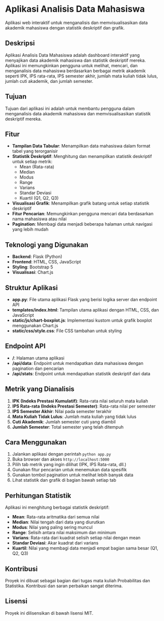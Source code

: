 # Aplikasi Analisis Data Mahasiswa

Aplikasi web interaktif untuk menganalisis dan memvisualisasikan data akademik mahasiswa dengan statistik deskriptif dan grafik.

## Deskripsi

Aplikasi Analisis Data Mahasiswa adalah dashboard interaktif yang menyajikan data akademik mahasiswa dan statistik deskriptif mereka. Aplikasi ini memungkinkan pengguna untuk melihat, mencari, dan menganalisis data mahasiswa berdasarkan berbagai metrik akademik seperti IPK, IPS rata-rata, IPS semester akhir, jumlah mata kuliah tidak lulus, jumlah cuti akademik, dan jumlah semester.

## Tujuan

Tujuan dari aplikasi ini adalah untuk membantu pengguna dalam menganalisis data akademik mahasiswa dan memvisualisasikan statistik deskriptif mereka. 

## Fitur

- **Tampilan Data Tabular**: Menampilkan data mahasiswa dalam format tabel yang terorganisir
- **Statistik Deskriptif**: Menghitung dan menampilkan statistik deskriptif untuk setiap metrik:
  - Mean (Rata-rata)
  - Median
  - Modus
  - Range
  - Varians
  - Standar Deviasi
  - Kuartil (Q1, Q2, Q3)
- **Visualisasi Grafik**: Menampilkan grafik batang untuk setiap statistik deskriptif
- **Fitur Pencarian**: Memungkinkan pengguna mencari data berdasarkan nama mahasiswa atau nilai
- **Pagination**: Membagi data menjadi beberapa halaman untuk navigasi yang lebih mudah

## Teknologi yang Digunakan

- **Backend**: Flask (Python)
- **Frontend**: HTML, CSS, JavaScript
- **Styling**: Bootstrap 5
- **Visualisasi**: Chart.js

## Struktur Aplikasi

- **app.py**: File utama aplikasi Flask yang berisi logika server dan endpoint API
- **templates/index.html**: Tampilan utama aplikasi dengan HTML, CSS, dan JavaScript
- **static/js/chart-boxplot.js**: Implementasi kustom untuk grafik boxplot menggunakan Chart.js
- **static/css/style.css**: File CSS tambahan untuk styling

## Endpoint API

- **/**: Halaman utama aplikasi
- **/api/data**: Endpoint untuk mendapatkan data mahasiswa dengan pagination dan pencarian
- **/api/stats**: Endpoint untuk mendapatkan statistik deskriptif dari data

## Metrik yang Dianalisis

1. **IPK (Indeks Prestasi Kumulatif)**: Rata-rata nilai seluruh mata kuliah
2. **IPS Rata-rata (Indeks Prestasi Semester)**: Rata-rata nilai per semester
3. **IPS Semester Akhir**: Nilai pada semester terakhir
4. **Mata Kuliah Tidak Lulus**: Jumlah mata kuliah yang tidak lulus
5. **Cuti Akademik**: Jumlah semester cuti yang diambil
6. **Jumlah Semester**: Total semester yang telah ditempuh

## Cara Menggunakan

1. Jalankan aplikasi dengan perintah `python app.py`
2. Buka browser dan akses `http://localhost:5000`
3. Pilih tab metrik yang ingin dilihat (IPK, IPS Rata-rata, dll.)
4. Gunakan fitur pencarian untuk menemukan data spesifik
5. Gunakan tombol pagination untuk melihat lebih banyak data
6. Lihat statistik dan grafik di bagian bawah setiap tab

## Perhitungan Statistik

Aplikasi ini menghitung berbagai statistik deskriptif:

- **Mean**: Rata-rata aritmatika dari semua nilai
- **Median**: Nilai tengah dari data yang diurutkan
- **Modus**: Nilai yang paling sering muncul
- **Range**: Selisih antara nilai maksimum dan minimum
- **Varians**: Rata-rata dari kuadrat selisih setiap nilai dengan mean
- **Standar Deviasi**: Akar kuadrat dari varians
- **Kuartil**: Nilai yang membagi data menjadi empat bagian sama besar (Q1, Q2, Q3)

## Kontribusi

Proyek ini dibuat sebagai bagian dari tugas mata kuliah Probabilitas dan Statistika. Kontribusi dan saran perbaikan sangat diterima.

## Lisensi

Proyek ini dilisensikan di bawah lisensi MIT.
